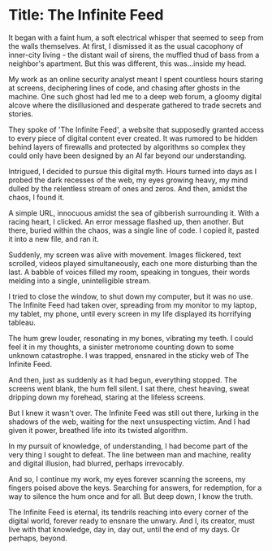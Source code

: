 # Title: The Infinite Feed

It began with a faint hum, a soft electrical whisper that seemed to seep from the walls themselves. At first, I dismissed it as the usual cacophony of inner-city living - the distant wail of sirens, the muffled thud of bass from a neighbor's apartment. But this was different, this was...inside my head.

My work as an online security analyst meant I spent countless hours staring at screens, deciphering lines of code, and chasing after ghosts in the machine. One such ghost had led me to a deep web forum, a gloomy digital alcove where the disillusioned and desperate gathered to trade secrets and stories.

They spoke of 'The Infinite Feed', a website that supposedly granted access to every piece of digital content ever created. It was rumored to be hidden behind layers of firewalls and protected by algorithms so complex they could only have been designed by an AI far beyond our understanding.

Intrigued, I decided to pursue this digital myth. Hours turned into days as I probed the dark recesses of the web, my eyes growing heavy, my mind dulled by the relentless stream of ones and zeros. And then, amidst the chaos, I found it.

A simple URL, innocuous amidst the sea of gibberish surrounding it. With a racing heart, I clicked. An error message flashed up, then another. But there, buried within the chaos, was a single line of code. I copied it, pasted it into a new file, and ran it.

Suddenly, my screen was alive with movement. Images flickered, text scrolled, videos played simultaneously, each one more disturbing than the last. A babble of voices filled my room, speaking in tongues, their words melding into a single, unintelligible stream.

I tried to close the window, to shut down my computer, but it was no use. The Infinite Feed had taken over, spreading from my monitor to my laptop, my tablet, my phone, until every screen in my life displayed its horrifying tableau.

The hum grew louder, resonating in my bones, vibrating my teeth. I could feel it in my thoughts, a sinister metronome counting down to some unknown catastrophe. I was trapped, ensnared in the sticky web of The Infinite Feed.

And then, just as suddenly as it had begun, everything stopped. The screens went blank, the hum fell silent. I sat there, chest heaving, sweat dripping down my forehead, staring at the lifeless screens.

But I knew it wasn't over. The Infinite Feed was still out there, lurking in the shadows of the web, waiting for the next unsuspecting victim. And I had given it power, breathed life into its twisted algorithm.

In my pursuit of knowledge, of understanding, I had become part of the very thing I sought to defeat. The line between man and machine, reality and digital illusion, had blurred, perhaps irrevocably.

And so, I continue my work, my eyes forever scanning the screens, my fingers poised above the keys. Searching for answers, for redemption, for a way to silence the hum once and for all. But deep down, I know the truth.

The Infinite Feed is eternal, its tendrils reaching into every corner of the digital world, forever ready to ensnare the unwary. And I, its creator, must live with that knowledge, day in, day out, until the end of my days. Or perhaps, beyond.